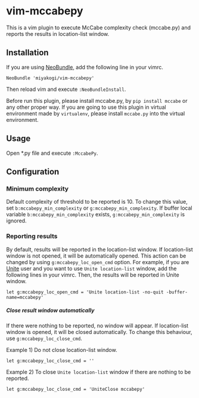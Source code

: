 vim-mccabepy
============

This is a vim plugin to execute McCabe complexity check (mccabe.py) and reports the results in location-list window.

Installation
------------

If you are using [NeoBundle](https://github.com/Shougo/neobundle.vim), add the following line in your vimrc.

```vim
NeoBundle 'miyakogi/vim-mccabepy'
```

Then reload vim and execute `:NeoBundleInstall`.

Before run this plugin, please install mccabe.py, by `pip install mccabe` or any other proper way. If you are going to use this plugin in virtual environment made by `virtualenv`, please install `mccabe.py` into the virtual environment.

Usage
-----

Open \*.py file and execute `:MccabePy`.

Configuration
-------------

### Minimum complexity

Default complexity of threshold to be reported is 10. To change this value, set `b:mccabepy_min_complexity` or `g:mccabepy_min_complexity`. If buffer local variable `b:mccabepy_min_complexity` exists, `g:mccabepy_min_complexity` is ignored.

### Reporting results

By default, results will be reported in the location-list window. If location-list window is not opened, it will be automatically opened. This action can be changed by using `g:mccabepy_loc_open_cmd` option. For example, if you are [Unite](https://github.com/Shougo/unite.vim) user and you want to use `Unite location-list` window, add the following lines in your vimrc. Then, the results will be reported in Unite window.

	let g:mccabepy_loc_open_cmd = 'Unite location-list -no-quit -buffer-name=mccabepy'

##### Close result window automatically

If there were nothing to be reported, no window will appear. If location-list window is opened, it will be closed automatically. To change this behaviour, use `g:mccabepy_loc_close_cmd`.

Example 1) Do not close location-list window.

	let g:mccabepy_loc_close_cmd = ''

Example 2) To close `Unite location-list` window if there are nothing to be reported.

	let g:mccabepy_loc_close_cmd = 'UniteClose mccabepy'
